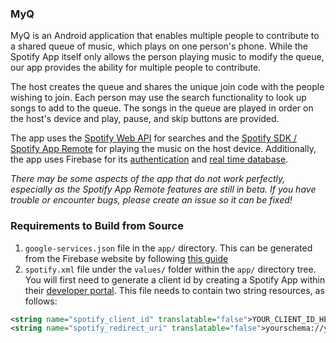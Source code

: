 ### MyQ

MyQ is an Android application that enables multiple people to contribute to a shared queue of music, which plays on one person's phone. While the Spotify App itself only allows the person playing music to modify the queue, our app provides the ability for multiple people to contribute.

The host creates the queue and shares the unique join code with the people wishing to join. Each person may use the search functionality to look up songs to add to the queue. The songs in the queue are played in order on the host's device and play, pause, and skip buttons are provided.

The app uses the [Spotify Web API][3] for searches and the [Spotify SDK / Spotify App Remote][4] for playing the music on the host device. Additionally, the app uses Firebase for its [authentication][5] and [real time database][6].

_There may be some aspects of the app that do not work perfectly, especially as the Spotify App Remote features are still in beta.  If you have trouble or encounter bugs, please create an issue so it can be fixed!_

### Requirements to Build from Source

1. `google-services.json` file in the `app/` directory.  This can be generated from the Firebase website by following [this guide][1]
2. `spotify.xml` file under the `values/` folder within the `app/` directory tree.  You will first need to generate a client id by creating a Spotify App within their [developer portal][2].  This file needs to contain two string resources, as follows:

```xml
<string name="spotify_client_id" translatable="false">YOUR_CLIENT_ID_HERE</string>
<string name="spotify_redirect_uri" translatable="false">yourschema://yourcallback</string>
```

[1]: https://support.google.com/firebase/answer/7015592?hl=en
[2]: https://developer.spotify.com/dashboard/
[3]: https://developer.spotify.com/documentation/web-api/
[4]: https://developer.spotify.com/documentation/android/
[5]: https://firebase.google.com/docs/auth/
[6]: https://firebase.google.com/docs/database/

